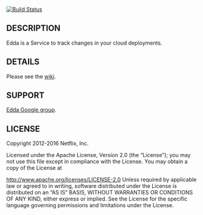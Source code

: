 [![Build Status](https://travis-ci.com/Netflix/edda.svg)](https://travis-ci.com/Netflix/edda/builds)

## DESCRIPTION

Edda is a Service to track changes in your cloud deployments.

## DETAILS

Please see the [wiki](https://github.com/Netflix/edda/wiki).

## SUPPORT

[Edda Google group](http://groups.google.com/group/edda-users).

## LICENSE

Copyright 2012-2016 Netflix, Inc.

Licensed under the Apache License, Version 2.0 (the “License”); you may not use this file except in
compliance with the License. You may obtain a copy of the License at

http://www.apache.org/licenses/LICENSE-2.0
Unless required by applicable law or agreed to in writing, software distributed under the License is
distributed on an “AS IS” BASIS, WITHOUT WARRANTIES OR CONDITIONS OF ANY KIND, either express or
implied. See the License for the specific language governing permissions and limitations under the
License.
